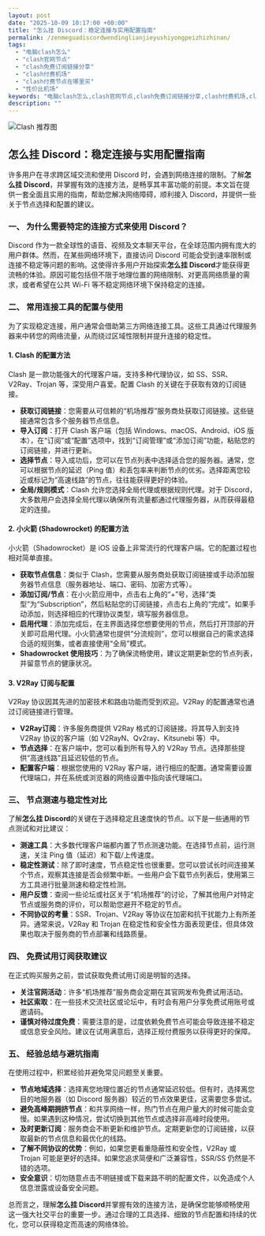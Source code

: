 ```yaml
---
layout: post
date: "2025-10-09 10:17:00 +08:00"
title: "怎么挂 Discord：稳定连接与实用配置指南"
permalink: /zenmeguadiscordwendinglianjieyushiyongpeizhizhinan/
tags:
  - "电脑clash怎么"
  - "clash官网节点"
  - "clash免费订阅链接分享"
  - "clash付费机场"
  - "clash付费节点在哪里买"
  - "性价比机场"
keywords: "电脑clash怎么,clash官网节点,clash免费订阅链接分享,clash付费机场,clash付费节点在哪里买,性价比机场"
description: ""
---
```


![Clash 推荐图](https://clashjd.github.io/assets/img/clash节点推荐购买.png)

## 怎么挂 Discord：稳定连接与实用配置指南


<p>许多用户在寻求跨区域交流和使用 Discord 时，会遇到网络连接的限制。了解<strong>怎么挂 Discord</strong>，并掌握有效的连接方法，是畅享其丰富功能的前提。本文旨在提供一套全面且实用的指南，帮助您解决网络障碍，顺利接入 Discord，并提供一些关于节点选择和配置的建议。</p>

<h3>一、 为什么需要特定的连接方式来使用 Discord？</h3>

<p>Discord 作为一款全球性的语音、视频及文本聊天平台，在全球范围内拥有庞大的用户群体。然而，在某些网络环境下，直接访问 Discord 可能会受到速率限制或连接不稳定等问题的影响。这使得许多用户开始探索<strong>怎么挂 Discord</strong>才能获得更流畅的体验。原因可能包括但不限于地理位置的网络限制、对更高网络质量的需求，或者希望在公共 Wi-Fi 等不稳定网络环境下保持稳定的连接。</p>

<h3>二、 常用连接工具的配置与使用</h3>

<p>为了实现稳定连接，用户通常会借助第三方网络连接工具。这些工具通过代理服务器来中转您的网络流量，从而绕过区域性限制并提升连接的稳定性。</p>

<h4>1. Clash 的配置方法</h4>

<p>Clash 是一款功能强大的代理客户端，支持多种代理协议，如 SS、SSR、V2Ray、Trojan 等，深受用户喜爱。配置 Clash 的关键在于获取有效的订阅链接。</p>
<ul>
    <li><strong>获取订阅链接</strong>：您需要从可信赖的“机场推荐”服务商处获取订阅链接。这些链接通常包含多个服务器节点信息。</li>
    <li><strong>导入订阅</strong>：打开 Clash 客户端（包括 Windows、macOS、Android、iOS 版本），在“订阅”或“配置”选项中，找到“订阅管理”或“添加订阅”功能，粘贴您的订阅链接，并进行更新。</li>
    <li><strong>选择节点</strong>：导入成功后，您可以在节点列表中选择适合您的服务器。通常，您可以根据节点的延迟（Ping 值）和丢包率来判断节点的优劣。选择距离您较近或标记为“高速线路”的节点，往往能获得更好的体验。</li>
    <li><strong>全局/规则模式</strong>：Clash 允许您选择全局代理或根据规则代理。对于 Discord，大多数用户会选择全局代理以确保所有流量都通过代理服务器，从而获得最稳定的连接。</li>
</ul>

<h4>2. 小火箭 (Shadowrocket) 的配置方法</h4>

<p>小火箭（Shadowrocket）是 iOS 设备上非常流行的代理客户端。它的配置过程也相对简单直接。</p>
<ul>
    <li><strong>获取节点信息</strong>：类似于 Clash，您需要从服务商处获取订阅链接或手动添加服务器节点信息（服务器地址、端口、密码、加密方式等）。</li>
    <li><strong>添加订阅/节点</strong>：在小火箭应用中，点击右上角的“+”号，选择“类型”为“Subscription”，然后粘贴您的订阅链接，点击右上角的“完成”。如果手动添加，则选择相应的代理协议类型，填写服务器信息。</li>
    <li><strong>启用代理</strong>：添加完成后，在主界面选择您想要使用的节点，然后打开顶部的开关即可启用代理。小火箭通常也提供“分流规则”，您可以根据自己的需求选择合适的规则集，或者直接使用“全局”模式。</li>
    <li><strong>Shadowrocket 使用技巧</strong>：为了确保流畅使用，建议定期更新您的节点列表，并留意节点的健康状况。</li>
</ul>

<h4>3. V2Ray 订阅与配置</h4>

<p>V2Ray 协议因其先进的加密技术和路由功能而受到欢迎。V2Ray 的配置通常也通过订阅链接进行管理。</p>
<ul>
    <li><strong>V2Ray订阅</strong>：许多服务商提供 V2Ray 格式的订阅链接。将其导入到支持 V2Ray 协议的客户端（如 V2RayN、Qv2ray、Kitsunebi 等）中。</li>
    <li><strong>节点选择</strong>：在客户端中，您可以看到所有导入的 V2Ray 节点。选择那些提供“高速线路”且延迟较低的节点。</li>
    <li><strong>配置客户端</strong>：根据您使用的 V2Ray 客户端，进行相应的配置。通常需要设置代理端口，并在系统或浏览器的网络设置中指向该代理端口。</li>
</ul>

<h3>三、 节点测速与稳定性对比</h3>

<p>了解<strong>怎么挂 Discord</strong>的关键在于选择稳定且速度快的节点。以下是一些通用的节点测试和对比建议：</p>
<ul>
    <li><strong>测速工具</strong>：大多数代理客户端都内置了节点测速功能。在选择节点前，运行测速，关注 Ping 值（延迟）和下载/上传速度。</li>
    <li><strong>稳定性测试</strong>：除了即时速度，节点稳定性也很重要。您可以尝试长时间连接某个节点，观察其连接是否会频繁中断。一些用户会下载节点列表后，使用第三方工具进行批量测速和稳定性检测。</li>
    <li><strong>用户反馈</strong>：查阅一些论坛或社区关于“机场推荐”的讨论，了解其他用户对特定节点或服务商的评价，可以帮助您避开不稳定的节点。</li>
    <li><strong>不同协议的考量</strong>：SSR、Trojan、V2Ray 等协议在加密和抗干扰能力上有所差异。通常来说，V2Ray 和 Trojan 在稳定性和安全性方面表现更佳，但具体效果也取决于服务商的节点部署和线路质量。</li>
</ul>

<h3>四、 免费试用订阅获取建议</h3>

<p>在正式购买服务之前，尝试获取免费试用订阅是明智的选择。</p>
<ul>
    <li><strong>关注官网活动</strong>：许多“机场推荐”服务商会定期在其官网发布免费试用活动。</li>
    <li><strong>社区索取</strong>：在一些技术交流社区或论坛中，有时会有用户分享免费试用账号或邀请码。</li>
    <li><strong>谨慎对待过度免费</strong>：需要注意的是，过度依赖免费节点可能会导致连接不稳定或信息安全风险。建议在试用满意后，选择正规付费服务以获得更好的保障。</li>
</ul>

<h3>五、 经验总结与避坑指南</h3>

<p>在使用过程中，积累经验并避免常见问题至关重要。</p>
<ul>
    <li><strong>节点地域选择</strong>：选择离您地理位置近的节点通常延迟较低。但有时，选择离您目的地服务器（如 Discord 服务器）较近的节点效果更佳，这需要您多尝试。</li>
    <li><strong>避免高峰期拥挤节点</strong>：和共享网络一样，热门节点在用户量大的时候可能会变慢。如果遇到这种情况，尝试切换到其他节点或选择非高峰时段使用。</li>
    <li><strong>及时更新订阅</strong>：服务商会不断更新和维护节点。定期更新您的订阅链接，以获取最新的节点信息和最优化的线路。</li>
    <li><strong>了解不同协议的优势</strong>：例如，如果您更看重隐蔽性和安全性，V2Ray 或 Trojan 可能是更好的选择。如果您追求简便和广泛兼容性，SSR/SS 仍然是不错的选项。</li>
    <li><strong>安全意识</strong>：切勿随意点击不明链接或下载来路不明的配置文件，以免造成个人信息泄露或设备安全问题。</li>
</ul>

<p>总而言之，理解<strong>怎么挂 Discord</strong>并掌握有效的连接方法，是确保您能够顺畅使用这一强大社交平台的重要一步。通过合理的工具选择、细致的节点配置和持续的优化，您可以获得稳定而高速的网络体验。</p>